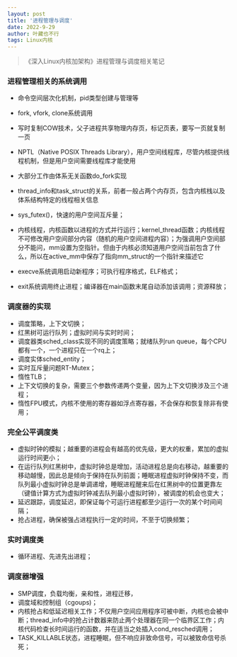 ```yaml
---
layout: post
title: '进程管理与调度'
date: 2022-9-29
author: 叶藏也不行
tags: Linux内核
---
```


> 《深入Linux内核加架构》进程管理与调度相关笔记

### 进程管理相关的系统调用

-  命令空间层次化机制，pid类型创建与管理等

-  fork, vfork, clone系统调用
-  写时复制COW技术，父子进程共享物理内存页，标记页表，要写一页就复制一页
-  NPTL（Native POSIX Threads Library），用户空间线程库，尽管内核提供线程机制，但是用户空间需要线程库才能使用
-  大部分工作由体系无关函数do_fork实现
-  thread_info和task_struct的关系，前者一般占两个内存页，包含内核栈以及体系结构特定的线程相关信息
-  sys_futex()，快速的用户空间互斥量；
-  内核线程，内核函数以进程的方式并行运行；kernel_thread函数；内核线程不可修改用户空间部分内容（随机的用户空间进程内容）；为强调用户空间部分不能问，mm设置为空指针。但由于内核必须知道用户空间当前包含了什么，所以在active_mm中保存了指向mm_struct的一个指针来描述它  
-  execve系统调用启动新程序；可执行程序格式，ELF格式；
-  exit系统调用终止进程；编译器在main函数末尾自动添加该调用；资源释放；

### 调度器的实现

-  调度策略，上下文切换；
-  红黑树可运行队列；虚拟时间与实时时间；
-  调度器类sched_class实现不同的调度策略；就绪队列run queue，每个CPU都有一个，一个进程只在一个rq上；
-  调度实体sched_entity；
-  实时互斥量问题RT-Mutex；
-  惰性TLB；
-  上下文切换的复杂，需要三个参数传递两个变量，因为上下文切换涉及三个进程；
-  惰性FPU模式，内核不使用的寄存器如浮点寄存器，不会保存和恢复除非有使用；

### 完全公平调度类

-  虚拟时钟的模拟；越重要的进程会有越高的优先级，更大的权重，累加的虚拟运行时间更小；
-  在运行队列红黑树中，虚拟时钟总是增加，活动进程总是向右移动，越重要的移动越慢，因此总是倾向于保持在队列前面；睡眠进程虚拟时钟保持不变，而队列最小虚拟时钟总是单调递增，睡眠进程醒来后在红黑树中的位置更靠左（键值计算方式为虚拟时钟减去队列最小虚拟时钟），被调度的机会也变大；
-  延迟跟踪，调度延迟，即保证每个可运行进程都至少运行一次的某个时间间隔；
-  抢占进程，确保被强占进程执行一定的时间，不至于切换频繁；

### 实时调度类

-  循环进程、先进先出进程；

### 调度器增强

-  SMP调度，负载均衡，亲和性，进程迁移，
-  调度域和控制组（cgoups)；
-  内核抢占和低延迟相关工作；不仅用户空间应用程序可被中断，内核也会被中断；thread_info中的抢占计数器来防止两个处理器在同一个临界区工作；内核代码检查长时间运行的函数，并在适当之处插入cond_resched调用；
-  TASK_KILLABLE状态，进程睡眠，但不响应非致命信号，可以被致命信号杀死；

